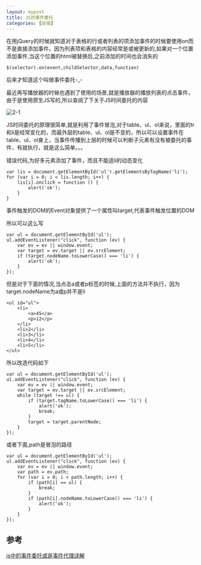 ```yaml
---
layout: mypost
title: JS的事件委托
categories: [前端]
---
```


在用jQuery的时候就知道对于表格的行或者列表的项添加事件的时候要使用on而不是直接添加事件。因为列表项和表格的内容经常是或被更新的,如果对一个位置添加事件,当这个位置的html被替换后,之前添加的时间也会消失的

```
$(selector).on(event,childSelector,data,function)
```

后来才知道这个叫做事件委托-_-

最近再写播放器的时候也遇到了使用的场景,就是播放器的播放列表的点击事件，由于是使用原生JS写的,所以查阅了下关于JS时间委托的内容

![2-1](2-1.png)

JS时间委托的原理很简单,就是利用了事件冒泡,对于table、ul、ol来说，里面的tr和li是经常变化的，而最外层的table、ul、ol是不变的，所以可以设置事件在table、ul、ol身上，当事件传播到上层的时候可以判断子元素有没有被委托的事件，有就执行，就是这么简单。。。


错误代码,为好多元素添加了事件，而且不能适li的动态变化
```
var lis = document.getElementById('ul').getElementsByTagName('li');
for (var i = 0; i < lis.length; i++) {
    lis[i].onclick = function () {
        alert('ok');
    }
}
```

事件触发的DOM的Event对象提供了一个属性叫target,代表事件触发位置的DOM


所以可以这么写
```
var ul = document.getElementById('ul');
ul.addEventListener("click", function (ev) {
    var ev = ev || window.event;
    var target = ev.target || ev.srcElement;
    if (target.nodeName.toLowerCase() === 'li') {
        alert('ok');
    }
});
```

但是对于下面的情况,当点击a或者p标签的时候,上面的方法并不执行，因为target.nodeName为a或p并不是li

```
<ul id="ul">
    <li>
        <a>45</a>
        <p>12</p>
    </li>
    <li>2</li>
    <li>3</li>
    <li>4</li>
    <li>5</li>
</ul>
```

所以改造代码如下

```
var ul = document.getElementById('ul');
ul.addEventListener("click", function (ev) {
    var ev = ev || window.event;
    var target = ev.target || ev.srcElement;
    while (target !== ul) {
        if (target.tagName.toLowerCase() === 'li') {
            alert('ok');
            break;
        }
        target = target.parentNode;
    }
});
```

或者下面,path是冒泡的路径

```
var ul = document.getElementById('ul');
ul.addEventListener("click", function (ev) {
    var ev = ev || window.event;
    var path = ev.path;
    for (var i = 0; i < path.length; i++) {
        if (path[i] == ul) {
            break;
        }
        if (path[i].nodeName.toLowerCase() === 'li') {
            alert('ok');
        }
    }
});
```

## 参考

[js中的事件委托或是事件代理详解](https://www.cnblogs.com/liugang-vip/p/5616484.html)